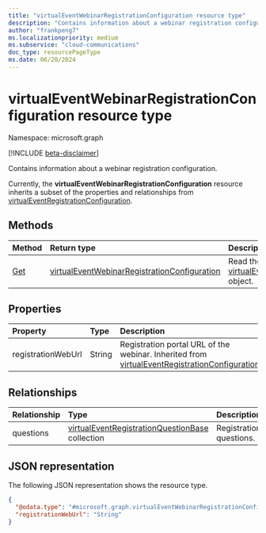 ```yaml
---
title: "virtualEventWebinarRegistrationConfiguration resource type"
description: "Contains information about a webinar registration configuration."
author: "frankpeng7"
ms.localizationpriority: medium
ms.subservice: "cloud-communications"
doc_type: resourcePageType
ms.date: 06/20/2024
---
```


# virtualEventWebinarRegistrationConfiguration resource type

Namespace: microsoft.graph

[!INCLUDE [beta-disclaimer](../../includes/beta-disclaimer.md)]

Contains information about a webinar registration configuration.

Currently, the **virtualEventWebinarRegistrationConfiguration** resource inherits a subset of the properties and relationships from [virtualEventRegistrationConfiguration](../resources/virtualeventregistrationconfiguration.md).

## Methods

|Method|Return type|Description|
|:---|:---|:---|
| [Get](../api/virtualeventwebinarregistrationconfiguration-get.md) | [virtualEventWebinarRegistrationConfiguration](../resources/virtualeventwebinarregistrationconfiguration.md) | Read the properties and relationships of a [virtualEventWebinarRegistrationConfiguration](../resources/virtualeventwebinarregistrationconfiguration.md) object. |

## Properties

|Property|Type|Description|
|:---|:---|:---|
| registrationWebUrl | String | Registration portal URL of the webinar. Inherited from [virtualEventRegistrationConfiguration](../resources/virtualeventregistrationconfiguration.md). |

## Relationships

|Relationship|Type|Description|
|:---|:---|:---|
| questions | [virtualEventRegistrationQuestionBase](../resources/virtualeventregistrationquestionbase.md) collection | Registration questions. |

## JSON representation

The following JSON representation shows the resource type.

<!-- {
  "blockType": "resource",
  "keyProperty": "id",
  "@odata.type": "microsoft.graph.virtualEventWebinarRegistrationConfiguration",
  "baseType": "microsoft.graph.virtualEventRegistrationConfiguration",
  "openType": false
}
-->
``` json
{
  "@odata.type": "#microsoft.graph.virtualEventWebinarRegistrationConfiguration",
  "registrationWebUrl": "String"
}
```

